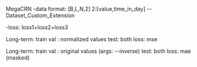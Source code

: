 
MegaCRN
-data format: [B,L,N,2] 2:[value,time_in_day]
 --Dataset_Custom_Extension

-loss: loss1+loss2+loss3



Long-term:
 train val : normalized values
 test: both
 loss: mse
 
Long-term:
 train val : original values (args: --inverse)
 test: both
 loss: mae (masked)
 
